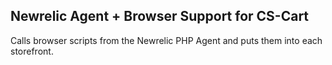 ## Newrelic Agent + Browser Support for CS-Cart
Calls browser scripts from the Newrelic PHP Agent and puts them into each storefront.
